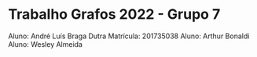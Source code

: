 # Trabalho Grafos 2022 - Grupo 7

Aluno: André Luís Braga Dutra	Matrícula: 201735038
Aluno: Arthur Bonaldi
Aluno: Wesley Almeida